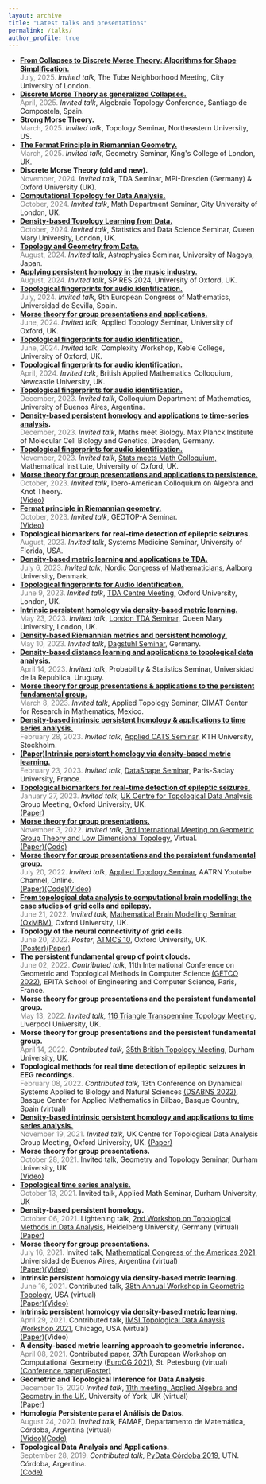 ```yaml
---
layout: archive
title: "Latest talks and presentations"
permalink: /talks/
author_profile: true
---
```


<ul>


<li>
<b><a href="https://ximenafernandez.github.io/reveal.js-presentations/slides/Morse_Tube_Neighbourhood.html#/"> From Collapses to Discrete Morse Theory: Algorithms for Shape Simplification.</a></b>
<br>
<span style="font-size: 14px">
<span style = "color: grey">July, 2025.</span>
<i>Invited talk</i>, The Tube Neighborhood Meeting, City University of London.
</span>
</li>

<li>
<b><a href="https://ximenafernandez.github.io/reveal.js-presentations/slides/Morse_Santiago.html#/">Discrete Morse Theory as generalized Collapses.</a></b>
<br>
<span style="font-size: 14px">
<span style = "color: grey">April, 2025.</span>
<i>Invited talk</i>, Algebraic Topology Conference, Santiago de Compostela, Spain.
</span>
</li>


<li>
<b> Strong Morse Theory.</b>
<br>
<span style="font-size: 14px">
<span style = "color: grey">March, 2025.</span>
<i>Invited talk</i>, Topology Seminar, Northeastern University, US.
</span>
</li>

<li>
<b> <a href="https://ximenafernandez.github.io/reveal.js-presentations/slides/FermatDistance_Kings.html#/">The Fermat Principle in Riemannian Geometry.</a></b>
<br>
<span style="font-size: 14px">
<span style = "color: grey">March, 2025.</span>
<i>Invited talk</i>, Geometry Seminar, King's College of London, UK.
</span>
</li>

<li>
<b> Discrete Morse Theory (old and new).</b>
<br>
<span style="font-size: 14px">
<span style = "color: grey">November, 2024.</span>
<i>Invited talk</i>, TDA Seminar, MPI-Dresden (Germany) & Oxford University (UK).
</span>
</li>

<li>
<b> <a href="https://ximenafernandez.github.io/reveal.js-presentations/slides/City_Seminar_2024.html#/">Computational Topology for Data Analysis.</a></b>
<br>
<span style="font-size: 14px">
<span style = "color: grey">October, 2024.</span>
<i>Invited talk</i>, Math Department Seminar, City University of London, UK.
</span>
</li>

<li>
<b><a href="https://ximenafernandez.github.io/reveal.js-presentations/slides/Fermat_Queen_Mary.html#/"> Density-based Topology Learning from Data.</a></b>
<br>
<span style="font-size: 14px">
<span style = "color: grey">October, 2024.</span>
<i>Invited talk</i>, Statistics and Data Science Seminar, Queen Mary University, London, UK.
</span>
</li>

<li>
<b><a href="https://ximenafernandez.github.io/reveal.js-presentations/slides/TDA_Nagoya.html#/">Topology and Geometry from Data.</a></b>
<br>
<span style="font-size: 14px">
<span style = "color: grey">August, 2024.</span>
<i>Invited talk</i>, Astrophysics Seminar, University of Nagoya, Japan.
</span>
</li>

<li>
<b><a href="https://ximenafernandez.github.io/reveal.js-presentations/slides/AudioID_SPIRES.html#/">Applying persistent homology in the music industry.</a></b>
<br>
<span style="font-size: 14px">
<span style = "color: grey">August, 2024.</span>
<i>Invited talk</i>, SPIRES 2024, University of Oxford, UK.


</span>
</li>

<li>
<b><a href="https://ximenafernandez.github.io/reveal.js-presentations/slides/AudioID_ECM.html#/"> Topological fingerprints for audio identification.</a></b>
<br>
<span style="font-size: 14px">
<span style = "color: grey">July, 2024.</span>
<i>Invited talk</i>, 9th European Congress of Mathematics, Universidad de Sevilla, Spain.

</span>
</li>

<li>
<b><a href="https://ximenafernandez.github.io/reveal.js-presentations/slides/Morse_Oxford.html#/">Morse theory for group presentations and applications.</a></b>
<br>
<span style="font-size: 14px">
<span style = "color: grey">June, 2024.</span>
<i>Invited talk</i>, Applied Topology Seminar, University of Oxford, UK.
</span>
</li>

<li>
<b><a href="https://ximenafernandez.github.io/reveal.js-presentations/slides/AudioID_Keble_College.html#/">Topological fingerprints for audio identification.</a></b>
<br>
<span style="font-size: 14px">
<span style = "color: grey">June, 2024.</span>
<i>Invited talk</i>, Complexity Workshop, Keble College, University of Oxford, UK.
</span>
</li>

<li>
<b><a href="https://ximenafernandez.github.io/reveal.js-presentations/slides/AudioID_BAMC.html#/">Topological fingerprints for audio identification.</a></b>
<br>
<span style="font-size: 14px">
<span style = "color: grey">April, 2024.</span>
<i>Invited talk</i>, British Applied Mathematics Colloquium, Newcastle University, UK.
</span>
</li>

<li>
<b><a href="https://ximenafernandez.github.io/reveal.js-presentations/slides/AudioID_UBA.html#/">Topological fingerprints for audio identification.</a></b>
<br>
<span style="font-size: 14px">
<span style = "color: grey">December, 2023.</span>
<i>Invited talk</i>, Colloquium Department of Mathematics, University of Buenos Aires, Argentina.
</span>
</li>

<li>
<b><a href="https://ximenafernandez.github.io/reveal.js-presentations/slides/FermatDistance_Dresden.html#/">Density-based persistent homology and applications to time-series analysis</a>.</b>
<br>
<span style="font-size: 14px">
<span style = "color: grey">December, 2023.</span>
<i>Invited talk</i>, Maths meet Biology. Max Planck Institute of Molecular Cell Biology and Genetics, Dresden, Germany.
</span>
</li>

<li>
<b><a href="https://ximenafernandez.github.io/reveal.js-presentations/slides/AudioID_Oxford.html#/"> Topological fingerprints for audio identification.</a></b>
<br>
<span style="font-size: 14px">
<span style = "color: grey">November, 2023.</span>
<i>Invited talk</i>, <a href="https://www.maths.ox.ac.uk/node/65815">Stats meets Math Colloquium,</a> Mathematical Institute, University of Oxford, UK.
</span>
</li>



<li>
<b> <a href="https://ximenafernandez.github.io/reveal.js-presentations/slides/Morse_Nudos.html#/">Morse theory for group presentations and applications to persistence.</a></b>
<br>
<span style="font-size: 14px">
<span style = "color: grey">October, 2023.</span>
<i>Invited talk</i>, Ibero-American Colloquium on Algebra and Knot Theory.
<br>
<a href="https://www.youtube.com/watch?v=qRDfTPZd92I&t=1s">(Video)</a>
</span>
</li>


<li>
<b> <a href="https://ximenafernandez.github.io/reveal.js-presentations/slides/FermatDistance_GEOTOP-A.html#/">Fermat principle in Riemannian geometry.</a></b>
<br>
<span style="font-size: 14px">
<span style = "color: grey">October, 2023.</span>
<i>Invited talk</i>, GEOTOP-A Seminar.
<br>
<a href="https://www.youtube.com/watch?v=SxYSzAywDus">(Video)</a>
</span>
</li>


<li>
<b>Topological biomarkers for real-time detection of epileptic seizures.</b>
<br>
<span style="font-size: 14px">
<span style = "color: grey">August, 2023.</span>
<i>Invited talk</i>, Systems Medicine Seminar,  University of Florida, USA.
</span>
</li>



<li>
<b> <a href="https://ximenafernandez.github.io/reveal.js-presentations/slides/FermatDistance_NCM.html#/">Density-based metric learning and applications to TDA.</a></b>
<br>
<span style="font-size: 14px">
<span style = "color: grey">July 6, 2023.</span>
<i>Invited talk</i>, <a href="https://ncm29.math.aau.dk">Nordic Congress of Mathematicians,</a> Aalborg University, Denmark.
</span>
</li>


<li>
<b><a href="https://ximenafernandez.github.io/reveal.js-presentations/slides/AudioID.html#/">Topological fingerprints for Audio Identification.</a></b>
<br>
<span style="font-size: 14px">
<span style = "color: grey">June 9, 2023.</span>
<i>Invited talk</i>, <a href="https://www1.maths.ox.ac.uk/groups/topological-data-analysis?migrdr=1">TDA Centre Meeting,</a> Oxford University, London, UK.
</span>
</li>

<li>
<b><a href="https://ximenafernandez.github.io/reveal.js-presentations/slides/FermatDistance_TDA_London.html#/">Intrinsic persistent homology via density-based metric learning.</a></b>
<br>
<span style="font-size: 14px">
<span style = "color: grey">May 23, 2023.</span>
<i>Invited talk</i>, <a href="https://www.ninaotter.com/london-tda-seminar-23052023">London TDA Seminar,</a> Queen Mary University, London, UK.
</span>
</li>


<li>
<b><a href="https://ximenafernandez.github.io/reveal.js-presentations/slides/FermatDistance_Dagstuhl.html#/">Density-based Riemannian metrics and persistent homology.</a></b>
<br>
<span style="font-size: 14px">
<span style = "color: grey">May 10, 2023.</span>
<i>Invited talk</i>, <a href="https://www.dagstuhl.de/en/seminars/seminar-calendar/seminar-details/23192">Dagstuhl Seminar,</a> Germany.
</span>
</li>


<li>
<b><a href="https://ximenafernandez.github.io/reveal.js-presentations/slides/FermatDistance_UDELAR.html#/"> Density-based distance learning and applications to topological data analysis.</a></b>
<br>
<span style="font-size: 14px">
<span style = "color: grey">April 14, 2023.</span>
<i>Invited talk</i>, Probability & Statistics Seminar, Universidad de la Republica, Uruguay.
</span>
</li>


<li>
<b><a href="https://ximenafernandez.github.io/reveal.js-presentations/slides/Morse_CIMAT.html#/"> Morse theory for group presentations & applications to the persistent fundamental group.</a></b>
<br>
<span style="font-size: 14px">
<span style = "color: grey">March 8, 2023.</span>
<i>Invited talk</i>, Applied Topology Seminar, CIMAT Center for Research in Mathematics, Mexico.
</span>
</li>

<li>
<b><a href="https://ximenafernandez.github.io/reveal.js-presentations/slides/FermatDistance_KTH.html#/"> Density-based intrinsic persistent homology & applications to time series analysis.</a></b>
<br>
<span style="font-size: 14px">
<span style = "color: grey">February 28, 2023.</span>
<i>Invited talk</i>, <a href="https://www.kth.se/math/mathematics-of-data/seminar-applied-cats-1.1009075">Applied CATS Seminar,</a> KTH University, Stockholm.
</span>
</li>

<li>
<b><a href="https://arxiv.org/pdf/2012.07621.pdf">(Paper)</a ><a href="https://ximenafernandez.github.io/reveal.js-presentations/slides/FermatDistance_Datashape.html#/">Intrinsic persistent homology via density-based metric learning.</a></b>
<br>
<span style="font-size: 14px">
<span style = "color: grey">February 23, 2023.</span>
<i>Invited talk</i>, <a href="https://team.inria.fr/datashape/seminars/">DataShape Seminar,</a> Paris-Saclay University, France.
</span>
</li>

<li>
<b><a href="https://ximenafernandez.github.io/reveal.js-presentations/slides/Epilepsy_Oxford.html#/">Topological biomarkers for real-time detection of epileptic seizures.</a></b>
<br>
<span style="font-size: 14px">
<span style = "color: grey">January 27, 2023.</span>
<i>Invited talk</i>, <a href="https://www1.maths.ox.ac.uk/groups/topological-data-analysis?migrdr=1">UK Centre for Topological Data Analysis</a> Group Meeting, Oxford University, UK.
<br>
<a href="https://arxiv.org/abs/2211.02523">(Paper)</a></span>
</li>

<li>
<b><a href="https://ximenafernandez.github.io/reveal.js-presentations/slides/Morse_LowDimTop.html#/">Morse theory for group presentations.</a></b>
<br>
<span style="font-size: 14px">
<span style = "color: grey">November 3, 2022.</span>
<i>Invited talk</i>, <a href="https://www.ph-karlsruhe.de/tagungen/combinatorial-group-theory-and-low-dimensional-topology">3rd International Meeting on Geometric Group Theory and Low Dimensional Topology</a>, Virtual.
<br>
<a href="https://arxiv.org/abs/1912.00115">(Paper)</a ><a href="https://github.com/ximenafernandez/Finite-Topological-Spaces">(Code)</a></span>
</li>

<li>
<b><a href="https://ximenafernandez.github.io/reveal.js-presentations/slides/FMorse_AATRN.html#/"> Morse theory for group presentations and the persistent fundamental group.</a></b>
<br>
<span style="font-size: 14px">
<span style = "color: grey">July 20, 2022.</span>
<i>Invited talk</i>, <a href="https://www.aatrn.net">Applied Topology Seminar</a>, AATRN Youtube Channel, Online.
<br>
<a href="https://arxiv.org/abs/1912.00115">(Paper)</a ><a href="https://github.com/ximenafernandez/Finite-Topological-Spaces">(Code)</a><a href=" https://www.youtube.com/watch?v=f62fRQdizAI">(Video)</a>
</span>
</li>

<li><b> <a href="https://ximenafernandez.github.io/reveal.js-presentations/slides/BrainModelling.html#/">From topological data analysis to computational brain modelling: the case studies of grid cells and epilepsy.</a></b>
<br>
<span style="font-size: 14px">
<span style = "color: grey">June 21, 2022.</span> <i>Invited talk</i>, <a href="http://goriely.com/research/brain">Mathematical Brain Modelling Seminar (OxMBM)</a>, Oxford University, UK.
</span>
</li>

<li> <b>Topology of the neural connectivity of grid cells.</b>
<br>
<span style="font-size: 14px">
 <span style = "color: grey">June 20, 2022.</span>
 <i>Poster</i>, <a href="https://atmcs.web.ox.ac.uk">ATMCS 10</a>, Oxford University, UK.
 <br>
<a href="http://ximenafernandez.github.io/files/ATMCS_2022_conference_poster_Oxford.pdf">(Poster)</a><a href="https://www.biorxiv.org/content/10.1101/2022.06.13.495956v1">(Paper)</a>
</span>
</li>

<li> <b>The persistent fundamental group of point clouds.</b>
<br>
<span style="font-size: 14px">
<span style = "color: grey">June 02, 2022.</span>
<i>Contributed talk</i>, 11th International Conference on Geometric and Topological Methods in Computer Science <a href="http://www.lix.polytechnique.fr/Labo/Samuel.Mimram/getco22/">(GETCO 2022)</a>, EPITA School of Engineering and Computer Science, Paris, France.
</span>
</li>

<li> <b>Morse theory for group presentations and the persistent fundamental group.</b>
<br>
<span style="font-size: 14px">
<span style = "color: grey">May 13, 2022.</span>
<i>Invited talk,</i> <a href="http://sarah-whitehouse.staff.shef.ac.uk/ttt/TTT116.html">116 Triangle Transpennine Topology Meeting</a>, Liverpool University, UK.
</span>
</li>

<li> <b>Morse theory for group presentations and the persistent fundamental group.</b>
<br>
<span style="font-size: 14px">
<span style = "color: grey">
 April 14, 2022.
</span>
<i>Contributed talk,</i> <a href="https://www.maths.dur.ac.uk/users/dirk.schuetz/BTM35.html">35th British Topology Meeting</a>, Durham University, UK.
</span>
</li>

<li> <b>Topological methods for real time detection of epileptic seizures in EEG recordings.</b>
<br>
<span style="font-size: 14px">
<span style = "color: grey">February 08, 2022.</span>
<i>Contributed talk,</i> 13th Conference on Dynamical Systems Applied to Biology and Natural Sciences <a href="https://sites.google.com/view/dsabns2022/home?authuser=0">(DSABNS 2022)</a>, Basque Center for Applied Mathematics in Bilbao, Basque Country, Spain (virtual)
</span>
</li>

<li><b><a href="https://ximenafernandez.github.io/reveal.js-presentations/slides/FermatDistance.html#/"> Density-based intrinsic persistent homology and applications to time series analysis.</a></b>
<br><span style="font-size: 14px">
<span style = "color: grey">November 19, 2021.</span>
<i>Invited talk,</i> <a hreff="https://www1.maths.ox.ac.uk/groups/topological-data-analysis?migrdr=1">UK Centre for Topological Data Analysis</a> Group Meeting, Oxford University, UK.
<a href="https://arxiv.org/abs/2012.07621">(Paper)</a>
</span>
</li>

<li> <b>Morse theory for group presentations.</b>
<br>
<span style="font-size: 14px">
<span style = "color: grey">
 October 28, 2021.</span>
Invited talk, Geometry and Topology Seminar, Durham University, UK
<br>
<a href="https://www.youtube.com/watch?v=DYDL8MZwxLs">(Video)</a>
</span>
</li>

<li><b><a href="https://ximenafernandez.github.io/reveal.js-presentations/slides/TimeSeries.html#/"> Topological time series analysis.</a></b>
<br>
<span style="font-size: 14px">
<span style = "color: grey">
 October 13, 2021.</span>
Invited talk, Applied Math Seminar, Durham University, UK
</span>
</li>

<li> <b>Density-based persistent homology.</b>
<br>
<span style="font-size: 14px">
<span style = "color: grey">
 October 06, 2021.</span>
Lightening talk, <a href="https://www.mathi.uni-heidelberg.de/~mbleher/tdaworkshop21.html">2nd Workshop on Topological Methods in Data Analysis</a>, Heidelberg University, Germany (virtual)
<br>
<a href="https://arxiv.org/abs/2012.07621">(Paper)</a>
</span>
</li>

<li> <b>Morse theory for group presentations.</b>
<br>
<span style="font-size: 14px">
<span style = "color: grey">
 July 16, 2021.</span>
Invited talk, <a href="https://www.mca2021.org/en/tools/view-abstract?code=2858)">Mathematical Congress of the Americas 2021</a>, Universidad de Buenos Aires, Argentina (virtual)
<br>
<a href="https://arxiv.org/abs/1912.00115">(Paper)</a><a href="https://www.youtube.com/watch?v=ftWf1-klsOc&t=466s">(Video)</a>
</span>
</li>

<li><b>Intrinsic persistent homology via density-based metric learning.</b>
<br>
<span style="font-size: 14px">
<span style = "color: grey">
 June 16, 2021.</span>
Contributed talk,  <a href="http://faculty.tcu.edu/gfriedman/GTW2021/index.html">38th Annual Workshop in Geometric Topology</a>, USA (virtual)
<br>
<a href="https://arxiv.org/abs/2012.07621">(Paper)</a><a href="https://www.youtube.com/watch?v=r1IbaXCEyrA&list=PLOujdvDienPu7gx86icUT8WTV9X4LT1gp&index=15">(Video)</a>
</span>
</li>

<li><b>Intrinsic persistent homology via density-based metric learning.</b>
<br>
<span style="font-size: 14px">
<span style = "color: grey">
 April 29, 2021.</span>
Contributed talk, <a href="https://www.imsi.institute/topological-data-analysis/">IMSI Topological Data Anaysis Workshop 2021</a>, Chicago, USA (virtual)
<br>
<a href="https://arxiv.org/abs/2012.07621">(Paper)</a><a hreff="https://www.imsi.institute/videos/intrinsic-persistent-homology-via-density-based-metric-learning/">(Video)</a>
</span>
</li>

<li><b>A density-based metric learning approach to geometric inference.</b>
<br>
<span style="font-size: 14px">
<span style = "color: grey">
 April 08, 2021.</span>
Contributed paper, 37th European Workshop on Computational Geometry (<a href="http://eurocg21.spbu.ru/">EuroCG 2021</a>), St. Petesburg (virtual)
<br>
<a href="http://eurocg21.spbu.ru/wp-content/uploads/2021/04/EuroCG_2021_paper_23.pdf">(Conference paper)</a><a href="http://ximenafernandez.github.io/files/EuroCG_2021_conference_poster.pdf">(Poster)</a></span>
</li>

<li> <b>Geometric and Topological Inference for Data Analysis.</b>
<br>
<span style="font-size: 14px">
<span style = "color: grey">December 15, 2020</span>
<i>Invited talk</i>, <a href="https://sites.google.com/view/appliedalgebraandgeometry/home/11th-meeting-york-online?authuser=0">11th meeting, Applied Algebra and Geometry in the UK</a>, University of York, UK (virtual)
<br>
<a href="https://arxiv.org/abs/2012.07621">(Paper)</a>
</span>
</li>

<li> <b>Homología Persistente para el Análisis de Datos.</b>
<br>
<span style="font-size: 14px">
<span style = "color: grey">August 24, 2020.</span>
<i>Invited talk,</i> FAMAF, Departamento de Matemática, Córdoba, Argentina (virtual)
<br>
<a href="https://www.youtube.com/watch?v=R6JQAH0gPsw">(Video)</a><a href="https://github.com/ximenafernandez/Persistent_Homology">(Code)</a>
</span>
</li>

<li> <b>Topological Data Analysis and Applications.</b>
<br>
<span style="font-size: 14px">
<span style = "color: grey">September 28, 2019.</span>
<i>Contributed talk,</i> <a href="https://pydata.org/cordoba2019/">PyData Córdoba 2019</a>, UTN. Córdoba, Argentina.
<br>
<a href="https://github.com/ximenafernandez/PyData2019TDA">(Code)</a>
</span>
</li>
</ul>
